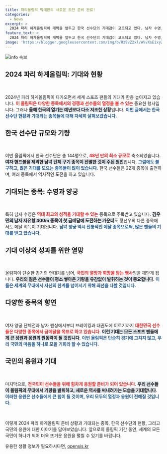 ```yaml
---
title: 파리올림픽 박태환의 새로운 도전 준비 완료!
categories:
  - News
excerpt: >
  2024 파리 하계올림픽이 개막을 앞두고 한국 선수단의 기대감이 고조되고 있다. 남자 수영, 여자 양궁 등 인기 종목에서 메달 쟁탈전이 펼쳐질 예정! 젊은 선수들의 도전과 감동적인 순간들을 기대하는 팬들의 응원이 시작된다.
feature_text: >
  2024 파리 하계올림픽이 개막을 앞두고 한국 선수단의 기대감이 고조되고 있다. 남자 수영, 여자 양궁 등 인기 종목에서 메달 쟁탈전이 펼쳐질 예정! 젊은 선수들의 도전과 감동적인 순간들을 기대하는 팬들의 응원이 시작된다.
image: 'https://blogger.googleusercontent.com/img/b/R29vZ2xl/AVvXsEixyZcFfHzMRdzZMjFBmAUKJYCLCGyLL1o632UiGVXcaFdKo_bkvkuCioo0uUKlGfBVcT3P84aROyZIXSBEx3Aw5nCQ3pTgDom1WDC4m8eifvWiAmWEEVb4x6G_l8C0QH225ldMjyaFvpxGEBGNO37VmDTDMHGhJPq73UglMfDca1-0aw/s1600/blogspot.png'
---
```


<p><img src="https://blogger.googleusercontent.com/img/b/R29vZ2xl/AVvXsEixyZcFfHzMRdzZMjFBmAUKJYCLCGyLL1o632UiGVXcaFdKo_bkvkuCioo0uUKlGfBVcT3P84aROyZIXSBEx3Aw5nCQ3pTgDom1WDC4m8eifvWiAmWEEVb4x6G_l8C0QH225ldMjyaFvpxGEBGNO37VmDTDMHGhJPq73UglMfDca1-0aw/s1600/blogspot.png" alt="info 속보" /></p>

<h2 data-ke-size="size26">2024 파리 하계올림픽: 기대와 현황</h2>

<p data-ke-size="size16">&nbsp;</p>

<p>2024년 파리 하계올림픽이 다가오면서 세계 스포츠 팬들의 기대가 한층 높아지고 있습니다. <b><span style="color: #ee2323;">이 올림픽은 다양한 종목에서의 경쟁과 선수들의 열정을 볼 수 있는</span></b> 중요한 행사입니다. 그러나 <b><span style="background-color: #21538527;">올해 한국의 열기는 예년보다 다소 저조한 상황</span></b>입니다. <b><span style="color: #1a5490;">이번 글에서는 한국 선수단 현황과 기대되는 종목들에 대해 자세히 살펴보겠습니다.</span></b></p>

<h2 data-ke-size="size26">한국 선수단 규모와 기량</h2>

<p data-ke-size="size16">&nbsp;</p>

<p>이번 올림픽에서 한국 선수단은 총 144명으로, <b><span style="color: #ee2323;">48년 만의 최소 규모로</span></b> 축소되었습니다. <b><span style="background-color: #21538527;">여자 핸드볼을 제외한 남녀 단체 구기 종목이 전멸한 것이 주된 원인</span></b>입니다. <b><span style="color: #1a5490;">그럼에도 불구하고, 많은 기대를 모으는 종목들이 많이 있습니다.</span></b> 한국 선수들은 22개 종목에 출전하며, 여러 종목에서 역사적인 도전을 하고 있습니다.</p>

<h2 data-ke-size="size26">기대되는 종목: 수영과 양궁</h2>

<p data-ke-size="size16">&nbsp;</p>

<p>특히 남자 수영은 <b><span style="color: #ee2323;">역대 최고의 성적을 기대할 수 있는</span></b> 종목으로 주목받고 있습니다. <b><span style="background-color: #21538527;">김우민의 남자 자유형 400m 종목이 첫 금메달에 도전하는 가운데</span></b>도 황선우의 다른 종목에서도 메달 획득이 기대됩니다. <b><span style="color: #1a5490;">남녀 양궁 역시 전통적인 메달 종목으로써, 많은 팬들의 기대를 받고 있습니다.</span></b></p>

<h2 data-ke-size="size26">기대 이상의 성과를 위한 열망</h2>

<p data-ke-size="size16">&nbsp;</p>

<p>올림픽이 단순한 경기의 연대기를 넘어, <b><span style="color: #ee2323;">국민의 열망과 희망을 담는 행사</span></b>임을 깨닫게 됩니다. <b><span style="background-color: #21538527;">우리의 젊은 선수들이 평소 쌓아온 기량을 유감없이 발휘하는 것이 중요합니다</span></b>. <b><span style="color: #1a5490;">이들은 세계의 무대에서 자신의 한계를 넘어서기 위해 최선을 다할 것입니다.</span></b></p>

<h2 data-ke-size="size26">다양한 종목의 향연</h2>

<p data-ke-size="size16">&nbsp;</p>

<p>여자 양궁 단체전과 남자 펜싱에서부터 브레이킹과 태권도에 이르기까지 <b><span style="color: #ee2323;">대한민국 선수들은 다양한 종목에서 금메달을 목표로 하고 있습니다</span></b>. <b><span style="background-color: #21538527;">이런 기대는 모든 스포츠 팬들에게 큰 성원과 응원의 원동력이 될 것입니다</span></b>. <b><span style="color: #1a5490;">이번 올림픽은 단순히 경기에 그치지 않고, 우리 국민의 마음을 하나로 모을 기회라 할 수 있습니다.</span></b></p>

<h2 data-ke-size="size26">국민의 응원과 기대</h2>

<p data-ke-size="size16">&nbsp;</p>

<p>마지막으로, <b><span style="color: #ee2323;">전국민이 선수들을 위해 힘차게 응원할 준비가 되어 있습니다</span></b>. <b><span style="background-color: #21538527;">우리 선수들이 올림픽의 무대에서 기량을 발휘하고, 새로운 역사를 써내려가는 모습을 기대합니다</span></b>. <b><span style="color: #1a5490;">이러한 응원은 선수들에게 큰 힘이 될 것이며, 우리 모두의 열정과 응원이 전해질 것입니다.</span></b></p>

<p data-ke-size="size16">&nbsp;</p>

<p>이렇게 2024 파리 하계올림픽 준비 상황과 기대되는 종목, 한국 선수단의 현황, 그리고 국민의 응원에 대한 이야기를 담아보았습니다. 앞으로의 올림픽 기간 동안, 세계의 모든 국민이 하나가 되어 더욱 뜨거운 응원을 펼칠 수 있기를 바랍니다.</p>
유용한 생활 정보가 필요하시다면, <a href="https://opensis.kr" rel="dofollow">opensis.kr</a>


